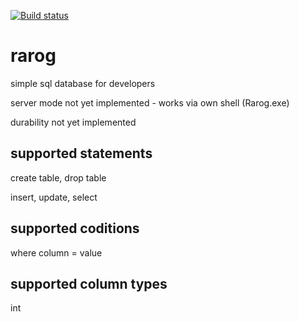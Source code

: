 [![Build status](https://ci.appveyor.com/api/projects/status/c040s6utdqj5fkj7?svg=true)](https://ci.appveyor.com/project/neyrox/rarog)
# rarog
simple sql database for developers

server mode not yet implemented - works via own shell (Rarog.exe)

durability not yet implemented

## supported statements
create table, drop table

insert, update, select

## supported coditions
where column = value

## supported column types
int


